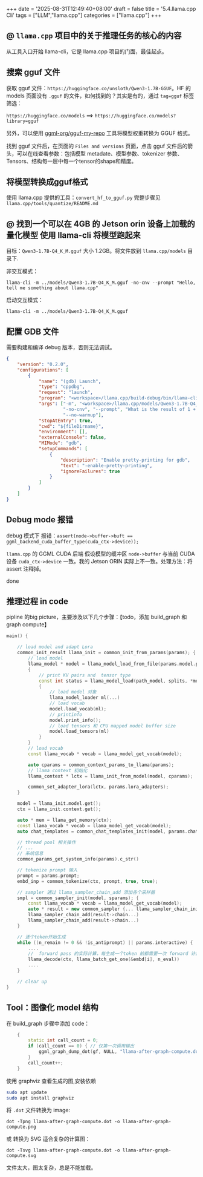 +++
date = '2025-08-31T12:49:40+08:00'
draft = false
title = '5.4.llama.cpp Cli'
tags = ["LLM","llama.cpp"]
categories = ["llama.cpp"]
+++


## @ `llama.cpp` 项目中的关于推理任务的核心的内容

从工具入口开始 llama-cli，它是 llama.cpp 项目的门面，最佳起点。


## 搜索 gguf 文件

获取 gguf 文件：`https://huggingface.co/unsloth/Qwen3-1.7B-GGUF`。HF 的 models 页面没有 `.gguf` 的文件，如何找到的？其实是有的，通过 `tag=gguf` 标签筛选：

`https://huggingface.co/models` ==> `https://huggingface.co/models?library=gguf`

另外，可以使用 [ggml-org/gguf-my-repo](https://huggingface.co/spaces/ggml-org/gguf-my-repo) 工具将模型权重转换为 GGUF 格式。

找到 gguf 文件后，在页面的 `Files and versions` 页面，点击 gguf 文件后的箭头，可以在线查看参数：包括模型 metadate、模型参数、tokenizer 参数、Tensors、结构每一层中每一个tensor的shape和精度。

## 将模型转换成gguf格式

使用 llama.cpp 提供的工具：`convert_hf_to_gguf.py` 完整步骤见 `llama.cpp/tools/quantize/README.md`


## @ 找到一个可以在 4GB 的 Jetson orin 设备上加载的量化模型 使用 llama-cli 将模型跑起来 

目标：`Qwen3-1.7B-Q4_K_M.gguf`   大小 1.2GB。将文件放到 `llama.cpp/models` 目录下.

非交互模式：

`llama-cli -m ../models/Qwen3-1.7B-Q4_K_M.gguf -no-cnv --prompt "Hello, tell me something about llama.cpp"`

启动交互模式：

`llama-cli -m ../models/Qwen3-1.7B-Q4_K_M.gguf`


## 配置 GDB 文件

需要构建和编译 debug 版本，否则无法调试。

~~~json
{
    "version": "0.2.0",
    "configurations": [
        {
            "name": "(gdb) Launch",
            "type": "cppdbg",
            "request": "launch",
            "program": "<workspace>/llama.cpp/build-debug/bin/llama-cli",
            "args": ["-m", "<workspace>/llama.cpp/models/Qwen3-1.7B-Q4_K_M.gguf", 
                     "-no-cnv", "--prompt", "What is the result of 1 + 1 in Math?", 
                     "--no-warmup"],
            "stopAtEntry": true,
            "cwd": "${fileDirname}",
            "environment": [],
            "externalConsole": false,
            "MIMode": "gdb",
            "setupCommands": [
                {
                    "description": "Enable pretty-printing for gdb",
                    "text": "-enable-pretty-printing",
                    "ignoreFailures": true
                }
            ]
        }
    ]
}
~~~


## Debug mode 报错

debug 模式下 报错：`assert(node->buffer->buft == ggml_backend_cuda_buffer_type(cuda_ctx->device));` 

`llama.cpp` 的 GGML CUDA 后端 假设模型的缓冲区 `node->buffer` 与当前 CUDA 设备 `cuda_ctx->device` 一致。我的 Jetson ORIN 实际上不一致。处理方法：将 assert 注释掉。

done


## 推理过程 in code

pipline 的big picture，主要涉及以下几个步骤：【todo，添加 build_graph 和 graph compute】

~~~cpp
main() {

    // load model and adapt Lora
    common_init_result llama_init = common_init_from_params(params); {
        // load model
        llama_model * model = llama_model_load_from_file(params.model.path.c_str(), mparams); 
        {
            // print KV pairs and  tensor type
            const int status = llama_model_load(path_model, splits, *model, params);
            {
                // load model 对象
                llama_model_loader ml(...)
                // load vocab
                model.load_vocab(ml);
                // printinfo
                model.print_info();
                // load tensors 和 CPU mapped model buffer size
                model.load_tensors(ml)
            }
        }
        // load vocab
        const llama_vocab * vocab = llama_model_get_vocab(model);

        auto cparams = common_context_params_to_llama(params);
        // llama context 初始化
        llama_context * lctx = llama_init_from_model(model, cparams);

        common_set_adapter_lora(lctx, params.lora_adapters);
    }

    model = llama_init.model.get();
    ctx = llama_init.context.get();

    auto * mem = llama_get_memory(ctx);
    const llama_vocab * vocab = llama_model_get_vocab(model);
    auto chat_templates = common_chat_templates_init(model, params.chat_template);

    // thread pool 相关操作
    // ...
    // 系统信息
    common_params_get_system_info(params).c_str()

    // tokenize prompt 输入
    prompt = params.prompt;
    embd_inp = common_tokenize(ctx, prompt, true, true);

    // sampler 通过 llama_sampler_chain_add 添加各个采样器
    smpl = common_sampler_init(model, sparams); {
        const llama_vocab * vocab = llama_model_get_vocab(model);
        auto * result = new common_sampler {... llama_sampler_chain_init(lparams),...}
        llama_sampler_chain_add(result->chain...)
        llama_sampler_chain_add(result->chain...)
    }

    // 逐个token开始生成
    while ((n_remain != 0 && !is_antiprompt) || params.interactive) {
        ....
        //  forward pass 的实际计算，每生成一个token 前都需要一次 forward 计算
        llama_decode(ctx, llama_batch_get_one(&embd[i], n_eval))  
        ....
    }

    // clear up
}

~~~


## Tool：图像化 model 结构 

在 build_graph 步骤中添加 code：

~~~cpp
    {
        static int call_count = 0;
        if (call_count == 0) { // 仅第一次调用输出
            ggml_graph_dump_dot(gf, NULL, "llama-after-graph-compute.dot");
        }
        call_count++;
    }
~~~

使用 graphviz 查看生成的图,安装依赖

~~~sh
sudo apt update
sudo apt install graphviz
~~~

将 `.dot` 文件转换为 image: 

`dot -Tpng llama-after-graph-compute.dot -o llama-after-graph-compute.png`

或 转换为 SVG 适合复杂的计算图：

`dot -Tsvg llama-after-graph-compute.dot -o llama-after-graph-compute.svg`

文件太大，图太复杂，总是不能加载。
